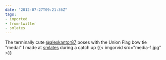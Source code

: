 ```yaml
---
date: "2012-07-27T09:21:36Z"
tags:
- imported
- from-twitter
- smlates
---
```

The terminally cute [@alexkantor87](https://twitter.com/alexkantor87) poses with the Union Flag bow tie "medal" I made at [smlates](/tags/smlates) during a catch up {{< imgorvid src="media-1.jpg" >}}
